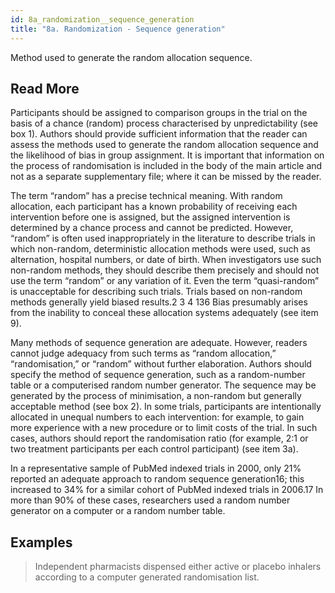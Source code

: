 ```yaml
---
id: 8a_randomization__sequence_generation
title: "8a. Randomization - Sequence generation"
---
```

Method used to generate the random allocation sequence. 


## Read More

Participants should be assigned to comparison groups in the trial on the basis of a chance (random) process characterised by unpredictability (see box 1). Authors should provide sufficient information that the reader can assess the methods used to generate the random allocation sequence and the likelihood of bias in group assignment. It is important that information on the process of randomisation is included in the body of the main article and not as a separate supplementary file; where it can be missed by the reader.

The term “random” has a precise technical meaning. With random allocation, each participant has a known probability of receiving each intervention before one is assigned, but the assigned intervention is determined by a chance process and cannot be predicted. However, “random” is often used inappropriately in the literature to describe trials in which non-random, deterministic allocation methods were used, such as alternation, hospital numbers, or date of birth. When investigators use such non-random methods, they should describe them precisely and should not use the term “random” or any variation of it. Even the term “quasi-random” is unacceptable for describing such trials. Trials based on non-random methods generally yield biased results.2 3 4 136 Bias presumably arises from the inability to conceal these allocation systems adequately (see item 9).

Many methods of sequence generation are adequate. However, readers cannot judge adequacy from such terms as “random allocation,” “randomisation,” or “random” without further elaboration. Authors should specify the method of sequence generation, such as a random-number table or a computerised random number generator. The sequence may be generated by the process of minimisation, a non-random but generally acceptable method (see box 2). In some trials, participants are intentionally allocated in unequal numbers to each intervention: for example, to gain more experience with a new procedure or to limit costs of the trial. In such cases, authors should report the randomisation ratio (for example, 2:1 or two treatment participants per each control participant) (see item 3a).

In a representative sample of PubMed indexed trials in 2000, only 21% reported an adequate approach to random sequence generation16; this increased to 34% for a similar cohort of PubMed indexed trials in 2006.17 In more than 90% of these cases, researchers used a random number generator on a computer or a random number table.

## Examples

> Independent pharmacists dispensed either active or placebo inhalers according to a computer generated randomisation list.